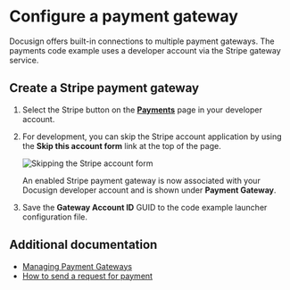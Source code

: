 # Configure a payment gateway

Docusign offers built-in connections to multiple payment gateways. The payments code example uses a developer account via the Stripe gateway service.


## Create a Stripe payment gateway

1. Select the Stripe button on the [**Payments**](https://admindemo.docusign.com/authenticate?goTo=payments) page in your developer account.

1. For development, you can skip the Stripe account application by using the **Skip this account form** link at the top of the page.<br />

   ![Skipping the Stripe account form](docs/stripe_skip_account_form_link.png)

   An enabled Stripe payment gateway is now associated with your Docusign developer account and is shown under **Payment Gateway**.

1. Save the **Gateway Account ID** GUID to the code example launcher configuration file.


## Additional documentation
* [Managing Payment Gateways](https://support.docusign.com/en/guides/managing-payment-gateways)
* [How to send a request for payment](https://developers.docusign.com/docs/esign-rest-api/how-to/request-a-payment)

